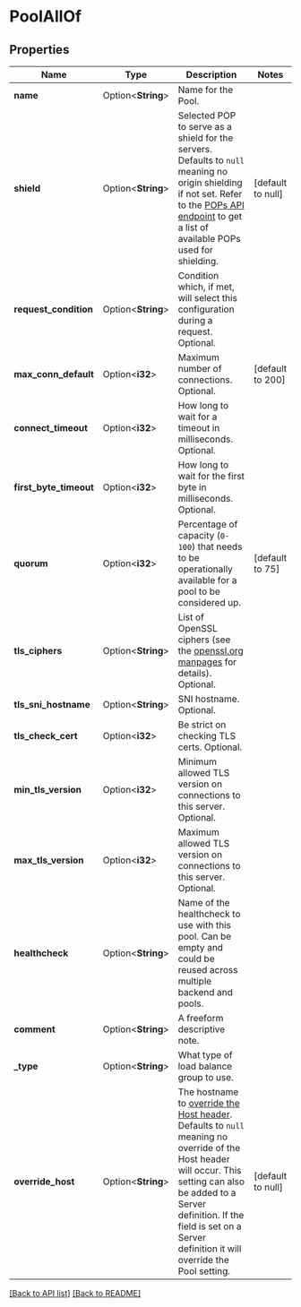 # PoolAllOf

## Properties

Name | Type | Description | Notes
------------ | ------------- | ------------- | -------------
**name** | Option<**String**> | Name for the Pool. | 
**shield** | Option<**String**> | Selected POP to serve as a shield for the servers. Defaults to `null` meaning no origin shielding if not set. Refer to the [POPs API endpoint](/reference/api/utils/pops/) to get a list of available POPs used for shielding. | [default to null]
**request_condition** | Option<**String**> | Condition which, if met, will select this configuration during a request. Optional. | 
**max_conn_default** | Option<**i32**> | Maximum number of connections. Optional. | [default to 200]
**connect_timeout** | Option<**i32**> | How long to wait for a timeout in milliseconds. Optional. | 
**first_byte_timeout** | Option<**i32**> | How long to wait for the first byte in milliseconds. Optional. | 
**quorum** | Option<**i32**> | Percentage of capacity (`0-100`) that needs to be operationally available for a pool to be considered up. | [default to 75]
**tls_ciphers** | Option<**String**> | List of OpenSSL ciphers (see the [openssl.org manpages](https://www.openssl.org/docs/man1.1.1/man1/ciphers.html) for details). Optional. | 
**tls_sni_hostname** | Option<**String**> | SNI hostname. Optional. | 
**tls_check_cert** | Option<**i32**> | Be strict on checking TLS certs. Optional. | 
**min_tls_version** | Option<**i32**> | Minimum allowed TLS version on connections to this server. Optional. | 
**max_tls_version** | Option<**i32**> | Maximum allowed TLS version on connections to this server. Optional. | 
**healthcheck** | Option<**String**> | Name of the healthcheck to use with this pool. Can be empty and could be reused across multiple backend and pools. | 
**comment** | Option<**String**> | A freeform descriptive note. | 
**_type** | Option<**String**> | What type of load balance group to use. | 
**override_host** | Option<**String**> | The hostname to [override the Host header](https://docs.fastly.com/en/guides/specifying-an-override-host). Defaults to `null` meaning no override of the Host header will occur. This setting can also be added to a Server definition. If the field is set on a Server definition it will override the Pool setting. | [default to null]

[[Back to API list]](../README.md#documentation-for-api-endpoints) [[Back to README]](../README.md)


